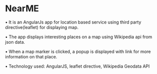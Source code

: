 # NearME
•	It is an AngularJs app for location based service using third party directive(leaflet) for displaying map.

•	The app displays interesting places on a map using Wikipedia api from json data.

•	When a map marker is clicked, a popup is displayed with link for more information on that place.

•	Technology used: AngularJS, leaflet directive, Wikipedia Geodata API
